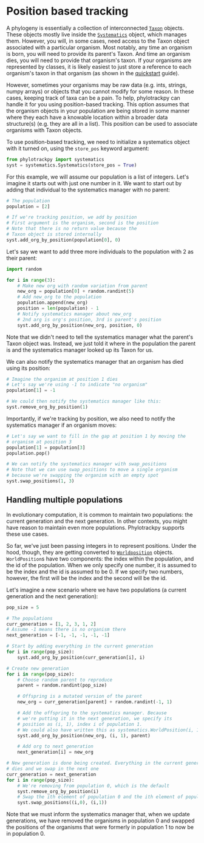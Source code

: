 # Position based tracking

A phylogeny is essentially a collection of interconnected [`Taxon`](phylotrackpy.systematics.Taxon) objects. These objects mostly live inside the [`Systematics`](phylotrackpy.systematics.Systematics) object, which manages them. However, you will, in some cases, need access to the Taxon object associated with a particular organism. Most notably, any time an organism is born, you will need to provide its parent's Taxon. And time an organism dies, you will need to provide that organism's taxon. If your organisms are represented by classes, it is likely easiest to just store a reference to each organism's taxon in that organism (as shown in the [quickstart](quickstart) guide).

However, sometimes your organisms may be raw data (e.g. ints, strings, numpy arrays) or objects that you cannot modify for some reason. In these cases, keeping track of taxa can be a pain. To help, phylotrackpy can handle it for you using position-based tracking. This option assumes that the organism objects in your population are being stored in some manner where they each have a knowable location within a broader data structure(s) (e.g. they are all in a list). This position can be used to associate organisms with Taxon objects.

To use position-based tracking, we need to initialize a systematics object with it turned on, using the `store_pos` keyword argument:

```py
from phylotrackpy import systematics
syst = systematics.Systematics(store_pos = True)
```

For this example, we will assume our population is a list of integers. Let's imagine it starts out with just one number in it. We want to start out by adding that individual to the systematics manager with no parent:

```py
# The population 
population = [2]

# If we're tracking position, we add by position
# First argument is the organism, second is the position
# Note that there is no return value because the
# Taxon object is stored internally 
syst.add_org_by_position(population[0], 0)
```

Let's say we want to add three more individuals to the population with 2 as their parent:

```py
import random

for i in range(3):
    # Make new org with random variation from parent
    new_org = population[0] + random.randint(5)
    # Add new_org to the population
    population.append(new_org)
    position = len(population) - 1
    # Notify systematics manager about new_org
    # 2nd arg is org's position, 3rd is parent's position
    syst.add_org_by_position(new_org, position, 0)
```

Note that we didn't need to tell the systematics manager what the parent's Taxon object was. Instead, we just told it where in the population the parent is and the systematics manager looked up its Taxon for us.

We can also notify the systematics manager that an organism has died using its position:

```py
# Imagine the organism at position 1 dies
# Let's say we're using -1 to indicate "no organism"
population[1] = -1

# We could then notify the systematics manager like this:
syst.remove_org_by_position(1)

```

Importantly, if we're tracking by position, we also need to notify the systematics manager if an organism moves:

```py
# Let's say we want to fill in the gap at position 1 by moving the 
# organism at position 3
population[1] = population[3]
population.pop()

# We can notify the systematics manager with swap_positions
# Note that we can use swap_positions to move a single organism
# because we're swapping the organism with an empty spot
syst.swap_positions(1, 3)
```

## Handling multiple populations

In evolutionary computation, it is common to maintain two populations: the current generation and the next generation. In other contexts, you might have reason to maintain even more populations. Phylotrackpy supports these use cases.

So far, we've just been passing integers in to represent positions. Under the hood, though, they are getting converted to [`Worldposition`](phylotrackpy.systematics.WorldPosition) objects. `WorldPosition`s have two components: the index within the population, and the id of the population. When we only specify one number, it is assumed to be the index and the id is assumed to be 0. If we specify two numbers, however, the first will be the index and the second will be the id. 

Let's imagine a new scenario where we have two populations (a current generation and the next generation):

```py
pop_size = 5

# The populations 
curr_generation = [1, 2, 3, 1, 2]
# Assume -1 means there is no organism there
next_generation = [-1, -1, -1, -1, -1]

# Start by adding everything in the current generation
for i in range(pop_size):
    syst.add_org_by_position(curr_generation[i], i)

# Create new generation
for i in range(pop_size):
    # Choose random parent to reproduce
    parent = random.randint(pop_size)

    # Offspring is a mutated version of the parent
    new_org = curr_generation[parent] + random.randint(-1, 1)

    # Add the offspring to the systematics manager. Because
    # we're putting it in the next generation, we specify its
    # position as (i, 1), index i of population 1.
    # We could also have written this as systematics.WorldPosition(i, 1)
    syst.add_org_by_position(new_org, (i, 1), parent)

    # Add org to next generation
    next_generation[i] = new_org

# New generation is done being created. Everything in the current generation  
# dies and we swap in the next one
curr_generation = next_generation
for i in range(pop_size):
    # We're removing from population 0, which is the default
    syst.remove_org_by_position(i)
    # Swap the ith element of population 0 and the ith element of population 1
    syst.swap_positions((i,0), (i,1))

```

Note that we must inform the systematics manager that, when we update generations, we have removed the organisms in population 0 and swapped the positions of the organisms that were formerly in population 1 to now be in population 0.